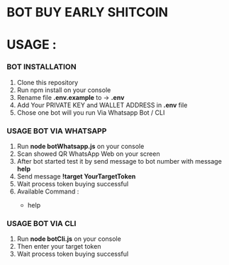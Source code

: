 # BOT BUY EARLY SHITCOIN 

<h1>USAGE :</h1>
<h3>BOT INSTALLATION </h3>
<ol>
  <li>Clone this repository</li>
  <li>Run npm install on your console</li>
  <li>Rename file <b>.env.example</b> to -> <b>.env</b></li>
  <li>Add Your PRIVATE KEY and WALLET ADDRESS in <b>.env</b> file</li>
  <li>Chose one bot will you run Via Whatsapp Bot / CLI</li>
</ol>
<h3>USAGE BOT VIA WHATSAPP</h3>
<ol>
  <li>Run <b>node botWhatsapp.js</b> on your console</li>
  <li>Scan showed QR WhatsApp Web on your screen</li>
  <li>After bot started test it by send message to bot number with message <b>help</b></li>
  <li>Send message <b>!target YourTargetToken</b></li>
  <li>Wait process token buying successful</li>
  <li>Available Command :</li>
  <ul>
     <li>help</li>
  </ul>
</ol>

<h3>USAGE BOT VIA CLI</h3>
<ol>
  <li>Run <b>node botCli.js</b> on your console</li>
  <li>Then enter your target token</li>
  <li>Wait process token buying successful</li>
</ol>

